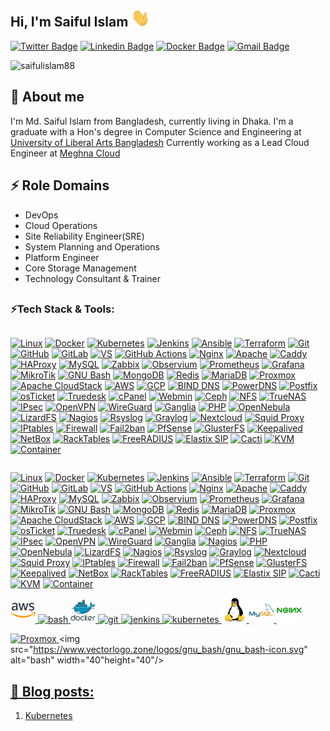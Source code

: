 <h2> Hi, I'm Saiful Islam <img src="https://raw.githubusercontent.com/ABSphreak/ABSphreak/master/gifs/Hi.gif" width="30px"> </h2>

[![Twitter Badge](https://img.shields.io/badge/-IslamSaiful88-black?style=flat-square&logo=x&logoColor=white&link=https://x.com/IslamSaiful88)](https://x.com/IslamSaiful88) 
[![Linkedin Badge](https://img.shields.io/badge/-saifulislam88-blue?style=flat-square&logo=Linkedin&logoColor=white&link=https://www.linkedin.com/in/saifulislam88/)](https://www.linkedin.com/in/saifulislam88/)
[![Docker Badge](https://img.shields.io/badge/-saifulislam88-1ca0f1?style=flat-square&logo=Docker&logoColor=white&link=https://hub.docker.com/search?q=saifulislam88)](https://hub.docker.com/search?q=saifulislam88)
[![Gmail Badge](https://img.shields.io/badge/-saiful88.cse@gmail.com-c14438?style=flat-square&logo=Gmail&logoColor=white&link=mailto:saiful88.cse@gmail.com)](mailto:saiful88.cse@gmail.com) 
<p align="left"> <img src="https://komarev.com/ghpvc/?username=saifulislam88&label=Profile%20views&color=0e75b6&style=flat" alt="saifulislam88" /> </p>


## 🤔 About me 
I'm Md. Saiful Islam from Bangladesh, currently living in Dhaka. I'm a graduate with a Hon's degree in Computer Science and Engineering at [University of Liberal Arts Bangladesh](https://ulab.edu.bd/)
Currently working as a Lead Cloud Engineer at [Meghna Cloud](https://meghnacloud.com/)

## ⚡ Role Domains
- DevOps
- Cloud Operations
- Site Reliability Engineer(SRE)
- System Planning and Operations
- Platform Engineer
- Core Storage Management 
- Technology Consultant & Trainer


## <h3 align="left">⚡Tech Stack & Tools:</h3>

<div style="display: flex; flex-wrap: wrap; justify-content: space-between;">

[![Linux](https://img.shields.io/badge/Linux-FCC624?style=for-the-badge&logo=linux&logoColor=black)](https://www.linux.com)
[![Docker](https://img.shields.io/badge/docker-%230db7ed.svg?style=for-the-badge&logo=docker&logoColor=white)](https://www.docker.com)
[![Kubernetes](https://img.shields.io/badge/kubernetes-%23326ce5.svg?style=for-the-badge&logo=kubernetes&logoColor=white)](https://kubernetes.io)
[![Jenkins](https://img.shields.io/badge/Jenkins-D24939?style=for-the-badge&logo=Jenkins&logoColor=white)](https://www.jenkins.io)
[![Ansible](https://img.shields.io/badge/ansible-%231A1918.svg?style=for-the-badge&logo=ansible&logoColor=white)](https://www.ansible.com)
[![Terraform](https://img.shields.io/badge/terraform-%235835CC.svg?style=for-the-badge&logo=terraform&logoColor=white)](https://www.terraform.io)
[![Git](https://img.shields.io/badge/GIT-E44C30?style=for-the-badge&logo=git&logoColor=white)](https://git-scm.com)
[![GitHub](https://img.shields.io/badge/GitHub-100000?style=for-the-badge&logo=github&logoColor=white)](https://github.com)
[![GitLab](https://img.shields.io/badge/GitLab-330F63?style=for-the-badge&logo=gitlab&logoColor=white)](https://about.gitlab.com)
[![VS](https://img.shields.io/badge/Visual_Studio_Code-0078D4?style=for-the-badge&logo=visual%20studio%20code&logoColor=white)](https://code.visualstudio.com)
[![GitHub Actions](https://img.shields.io/badge/-Github_Actions-2088FF?style=for-the-badge&logo=github-actions&logoColor=white)](https://github.com/features/actions)
[![Nginx](https://img.shields.io/badge/nginx-%23009639.svg?style=for-the-badge&logo=nginx&logoColor=white)](https://www.nginx.com)
[![Apache](https://img.shields.io/badge/apache-%23D42029.svg?style=for-the-badge&logo=apache&logoColor=white)](https://httpd.apache.org)
[![Caddy](https://img.shields.io/badge/caddy-%2300C17C.svg?style=for-the-badge&logo=caddy&logoColor=white)](https://caddyserver.com)
[![HAProxy](https://img.shields.io/badge/haproxy-%23000000.svg?style=for-the-badge&logo=haproxy&logoColor=white)](https://www.haproxy.org)
[![MySQL](https://img.shields.io/badge/MySQL-00758f?style=for-the-badge&logo=mysql&logoColor=white)](https://www.mysql.com)
[![Zabbix](https://img.shields.io/badge/zabbix-%23A90100.svg?style=for-the-badge&logo=zabbix&logoColor=white)](https://www.zabbix.com)
[![Observium](https://img.shields.io/badge/observium-%23F37626.svg?style=for-the-badge&logo=observium&logoColor=white)](https://www.observium.org)
[![Prometheus](https://img.shields.io/badge/prometheus-E6522C.svg?style=for-the-badge&logo=prometheus&logoColor=white)](https://prometheus.io)
[![Grafana](https://img.shields.io/badge/grafana-%23F46800.svg?style=for-the-badge&logo=grafana&logoColor=white)](https://grafana.com)
[![MikroTik](https://img.shields.io/badge/mikrotik-%23FF6600.svg?style=for-the-badge&logo=mikrotik&logoColor=white)](https://mikrotik.com)
[![GNU Bash](https://img.shields.io/badge/gnu%20bash-4EAA25?style=for-the-badge&logo=gnubash&logoColor=white)](https://www.gnu.org/software/bash/)
[![MongoDB](https://img.shields.io/badge/MongoDB-47A248?style=for-the-badge&logo=mongodb&logoColor=white)](https://www.mongodb.com)
[![Redis](https://img.shields.io/badge/redis-DC382D?style=for-the-badge&logo=redis&logoColor=white)](https://redis.io)
[![MariaDB](https://img.shields.io/badge/mariadb-003545?style=for-the-badge&logo=mariadb&logoColor=white)](https://mariadb.org)
[![Proxmox](https://img.shields.io/badge/proxmox-E57000?style=for-the-badge&logo=proxmox&logoColor=white)](https://www.proxmox.com)
[![Apache CloudStack](https://img.shields.io/badge/apache%20cloudstack-D22128?style=for-the-badge&logo=apachecloudstack&logoColor=white)](https://cloudstack.apache.org)
[![AWS](https://img.shields.io/badge/aws-%23FF9900.svg?style=for-the-badge&logo=amazon-aws&logoColor=white)](https://aws.amazon.com)
[![GCP](https://img.shields.io/badge/Google%20Cloud-4285F4?style=for-the-badge&logo=google-cloud&logoColor=white)](https://cloud.google.com)
[![BIND DNS](https://img.shields.io/badge/BIND%20DNS-0088CC?style=for-the-badge&logo=dns&logoColor=white)](https://www.isc.org/bind/)
[![PowerDNS](https://img.shields.io/badge/PowerDNS-0082C6?style=for-the-badge&logo=powerdns&logoColor=white)](https://www.powerdns.com)
[![Postfix](https://img.shields.io/badge/postfix-%23E00033.svg?style=for-the-badge&logo=postfix&logoColor=white)](http://www.postfix.org)
[![osTicket](https://img.shields.io/badge/osticket-FFA500?style=for-the-badge&logo=osticket&logoColor=white)](https://osticket.com)
[![Truedesk](https://img.shields.io/badge/truedesk-3182DE?style=for-the-badge&logo=truedesk&logoColor=white)](https://www.truedesk.io)
[![cPanel](https://img.shields.io/badge/cpanel-FF6C2C?style=for-the-badge&logo=cpanel&logoColor=white)](https://cpanel.net)
[![Webmin](https://img.shields.io/badge/webmin-326CE5?style=for-the-badge&logo=webmin&logoColor=white)](https://www.webmin.com)
[![Ceph](https://img.shields.io/badge/ceph-EF5C55?style=for-the-badge&logo=ceph&logoColor=white)](https://ceph.io)
[![NFS](https://img.shields.io/badge/nfs-00A5C9?style=for-the-badge&logo=nfs&logoColor=white)](https://nfs.sourceforge.io)
[![TrueNAS](https://img.shields.io/badge/TrueNAS-0095D5?style=for-the-badge&logo=truenas&logoColor=white)](https://www.truenas.com)
[![IPsec](https://img.shields.io/badge/IPsec-009639?style=for-the-badge&logo=ipsec&logoColor=white)](https://tools.ietf.org/html/rfc4301)
[![OpenVPN](https://img.shields.io/badge/OpenVPN-FF7E00?style=for-the-badge&logo=openvpn&logoColor=white)](https://openvpn.net)
[![WireGuard](https://img.shields.io/badge/WireGuard-88171A?style=for-the-badge&logo=wireguard&logoColor=white)](https://www.wireguard.com)
[![Ganglia](https://img.shields.io/badge/ganglia-326CE5?style=for-the-badge&logo=ganglia&logoColor=white)](http://ganglia.sourceforge.net)
[![PHP](https://img.shields.io/badge/php-777BB4?style=for-the-badge&logo=php&logoColor=white)](https://www.php.net)
[![OpenNebula](https://img.shields.io/badge/OpenNebula-0098A7?style=for-the-badge&logo=opennebula&logoColor=white)](https://opennebula.io)
[![LizardFS](https://img.shields.io/badge/LizardFS-F05A28?style=for-the-badge&logo=lizardfs&logoColor=white)](https://lizardfs.com)
[![Nagios](https://img.shields.io/badge/nagios-008080?style=for-the-badge&logo=nagios&logoColor=white)](https://www.nagios.org)
[![Rsyslog](https://img.shields.io/badge/Rsyslog-0033CC?style=for-the-badge&logo=rsyslog&logoColor=white)](https://www.rsyslog.com)
[![Graylog](https://img.shields.io/badge/graylog-FF3633?style=for-the-badge&logo=graylog&logoColor=white)](https://www.graylog.org)
[![Nextcloud](https://img.shields.io/badge/nextcloud-0082C9?style=for-the-badge&logo=nextcloud&logoColor=white)](https://nextcloud.com)
[![Squid Proxy](https://img.shields.io/badge/squid%20proxy-0085CA?style=for-the-badge&logo=squidproxy&logoColor=white)](http://www.squid-cache.org)
[![IPtables](https://img.shields.io/badge/IPTables-0082C9?style=for-the-badge&logo=iptables&logoColor=white)](https://netfilter.org/projects/iptables/index.html)
[![Firewall](https://img.shields.io/badge/Firewall-E53935?style=for-the-badge&logo=firewall&logoColor=white)](https://en.wikipedia.org/wiki/Firewall_(computing))
[![Fail2ban](https://img.shields.io/badge/Fail2ban-326CE5?style=for-the-badge&logo=fail2ban&logoColor=white)](https://www.fail2ban.org)
[![PfSense](https://img.shields.io/badge/PfSense-AA1935?style=for-the-badge&logo=pfsense&logoColor=white)](https://www.pfsense.org)
[![GlusterFS](https://img.shields.io/badge/GlusterFS-FF5733?style=for-the-badge&logo=glusterfs&logoColor=white)](https://www.gluster.org)
[![Keepalived](https://img.shields.io/badge/keepalived-FF6C00?style=for-the-badge&logo=keepalived&logoColor=white)](http://www.keepalived.org)
[![NetBox](https://img.shields.io/badge/NetBox-3182DE?style=for-the-badge&logo=netbox&logoColor=white)](https://netbox.dev)
[![RackTables](https://img.shields.io/badge/RackTables-1E88E5?style=for-the-badge&logo=racktables&logoColor=white)](https://www.racktables.org)
[![FreeRADIUS](https://img.shields.io/badge/FreeRADIUS-0072C6?style=for-the-badge&logo=freeradius&logoColor=white)](https://freeradius.org)
[![Elastix SIP](https://img.shields.io/badge/elastix%20sip-FF6600?style=for-the-badge&logo=elastix&logoColor=white)](https://www.elastix.org)
[![Cacti](https://img.shields.io/badge/cacti-36A204?style=for-the-badge&logo=cacti&logoColor=white)](https://www.cacti.net)
[![KVM](https://img.shields.io/badge/kvm-FF5733?style=for-the-badge&logo=kvm&logoColor=white)](https://www.linux-kvm.org)
[![Container](https://img.shields.io/badge/container-008080?style=for-the-badge&logo=container&logoColor=white)](https://en.wikipedia.org/wiki/Container_(virtualization))
</div>


[![Linux](https://img.shields.io/badge/Linux-FCC624?style=flat&logo=linux&logoColor=black)](https://www.linux.com)
[![Docker](https://img.shields.io/badge/docker-%230db7ed.svg?style=flat&logo=docker&logoColor=white)](https://www.docker.com)
[![Kubernetes](https://img.shields.io/badge/kubernetes-%23326ce5.svg?style=flat&logo=kubernetes&logoColor=white)](https://kubernetes.io)
[![Jenkins](https://img.shields.io/badge/Jenkins-D24939?style=flat&logo=Jenkins&logoColor=white)](https://www.jenkins.io)
[![Ansible](https://img.shields.io/badge/ansible-%231A1918.svg?style=flat&logo=ansible&logoColor=white)](https://www.ansible.com)
[![Terraform](https://img.shields.io/badge/terraform-%235835CC.svg?style=flat&logo=terraform&logoColor=white)](https://www.terraform.io)
[![Git](https://img.shields.io/badge/GIT-E44C30?style=flat&logo=git&logoColor=white)](https://git-scm.com)
[![GitHub](https://img.shields.io/badge/GitHub-100000?style=flat&logo=github&logoColor=white)](https://github.com)
[![GitLab](https://img.shields.io/badge/GitLab-330F63?style=flat&logo=gitlab&logoColor=white)](https://about.gitlab.com)
[![VS](https://img.shields.io/badge/Visual_Studio_Code-0078D4?style=flat&logo=visual%20studio%20code&logoColor=white)](https://code.visualstudio.com)
[![GitHub Actions](https://img.shields.io/badge/-Github_Actions-2088FF?style=flat&logo=github-actions&logoColor=white)](https://github.com/features/actions)
[![Nginx](https://img.shields.io/badge/nginx-%23009639.svg?style=flat&logo=nginx&logoColor=white)](https://www.nginx.com)
[![Apache](https://img.shields.io/badge/apache-%23D42029.svg?style=flat&logo=apache&logoColor=white)](https://httpd.apache.org)
[![Caddy](https://img.shields.io/badge/caddy-%2300C17C.svg?style=flat&logo=caddy&logoColor=white)](https://caddyserver.com)
[![HAProxy](https://img.shields.io/badge/haproxy-%23000000.svg?style=flat&logo=haproxy&logoColor=white)](https://www.haproxy.org)
[![MySQL](https://img.shields.io/badge/MySQL-00758f?style=flat&logo=mysql&logoColor=white)](https://www.mysql.com)
[![Zabbix](https://img.shields.io/badge/zabbix-%23A90100.svg?style=flat&logo=zabbix&logoColor=white)](https://www.zabbix.com)
[![Observium](https://img.shields.io/badge/observium-%23F37626.svg?style=flat&logo=observium&logoColor=white)](https://www.observium.org)
[![Prometheus](https://img.shields.io/badge/prometheus-E6522C.svg?style=flat&logo=prometheus&logoColor=white)](https://prometheus.io)
[![Grafana](https://img.shields.io/badge/grafana-%23F46800.svg?style=flat&logo=grafana&logoColor=white)](https://grafana.com)
[![MikroTik](https://img.shields.io/badge/mikrotik-%23FF6600.svg?style=flat&logo=mikrotik&logoColor=white)](https://mikrotik.com)
[![GNU Bash](https://img.shields.io/badge/gnu%20bash-4EAA25?style=flat&logo=gnubash&logoColor=white)](https://www.gnu.org/software/bash/)
[![MongoDB](https://img.shields.io/badge/MongoDB-47A248?style=flat&logo=mongodb&logoColor=white)](https://www.mongodb.com)
[![Redis](https://img.shields.io/badge/redis-DC382D?style=flat&logo=redis&logoColor=white)](https://redis.io)
[![MariaDB](https://img.shields.io/badge/mariadb-003545?style=flat&logo=mariadb&logoColor=white)](https://mariadb.org)
[![Proxmox](https://img.shields.io/badge/proxmox-E57000?style=flat&logo=proxmox&logoColor=white)](https://www.proxmox.com)
[![Apache CloudStack](https://img.shields.io/badge/apache%20cloudstack-D22128?style=flat&logo=apachecloudstack&logoColor=white)](https://cloudstack.apache.org)
[![AWS](https://img.shields.io/badge/aws-%23FF9900.svg?style=flat&logo=amazon-aws&logoColor=white)](https://aws.amazon.com)
[![GCP](https://img.shields.io/badge/Google%20Cloud-4285F4?style=flat&logo=google-cloud&logoColor=white)](https://cloud.google.com)
[![BIND DNS](https://img.shields.io/badge/BIND%20DNS-0088CC?style=flat&logo=dns&logoColor=white)](https://www.isc.org/bind/)
[![PowerDNS](https://img.shields.io/badge/PowerDNS-0082C6?style=flat&logo=powerdns&logoColor=white)](https://www.powerdns.com)
[![Postfix](https://img.shields.io/badge/postfix-%23E00033.svg?style=flat&logo=postfix&logoColor=white)](http://www.postfix.org)
[![osTicket](https://img.shields.io/badge/osticket-FFA500?style=flat&logo=osticket&logoColor=white)](https://osticket.com)
[![Truedesk](https://img.shields.io/badge/truedesk-3182DE?style=flat&logo=truedesk&logoColor=white)](https://www.truedesk.io)
[![cPanel](https://img.shields.io/badge/cpanel-FF6C2C?style=flat&logo=cpanel&logoColor=white)](https://cpanel.net)
[![Webmin](https://img.shields.io/badge/webmin-326CE5?style=flat&logo=webmin&logoColor=white)](https://www.webmin.com)
[![Ceph](https://img.shields.io/badge/ceph-EF5C55?style=flat&logo=ceph&logoColor=white)](https://ceph.io)
[![NFS](https://img.shields.io/badge/nfs-00A5C9?style=flat&logo=nfs&logoColor=white)](https://nfs.sourceforge.io)
[![TrueNAS](https://img.shields.io/badge/TrueNAS-0095D5?style=flat&logo=truenas&logoColor=white)](https://www.truenas.com)
[![IPsec](https://img.shields.io/badge/IPsec-009639?style=flat&logo=ipsec&logoColor=white)](https://tools.ietf.org/html/rfc4301)
[![OpenVPN](https://img.shields.io/badge/OpenVPN-FF7E00?style=flat&logo=openvpn&logoColor=white)](https://openvpn.net)
[![WireGuard](https://img.shields.io/badge/WireGuard-88171A?style=flat&logo=wireguard&logoColor=white)](https://www.wireguard.com)
[![Ganglia](https://img.shields.io/badge/ganglia-326CE5?style=flat&logo=ganglia&logoColor=white)](http://ganglia.sourceforge.net)
[![Nagios](https://img.shields.io/badge/nagios-%23EAB400.svg?style=flat&logo=nagios&logoColor=white)](https://www.nagios.org)
[![PHP](https://img.shields.io/badge/php-777BB4?style=for-the-badge&logo=php&logoColor=white)](https://www.php.net)
[![OpenNebula](https://img.shields.io/badge/OpenNebula-0098A7?style=for-the-badge&logo=opennebula&logoColor=white)](https://opennebula.io)
[![LizardFS](https://img.shields.io/badge/LizardFS-F05A28?style=for-the-badge&logo=lizardfs&logoColor=white)](https://lizardfs.com)
[![Nagios](https://img.shields.io/badge/nagios-008080?style=for-the-badge&logo=nagios&logoColor=white)](https://www.nagios.org)
[![Rsyslog](https://img.shields.io/badge/Rsyslog-0033CC?style=for-the-badge&logo=rsyslog&logoColor=white)](https://www.rsyslog.com)
[![Graylog](https://img.shields.io/badge/graylog-FF3633?style=for-the-badge&logo=graylog&logoColor=white)](https://www.graylog.org)
[![Nextcloud](https://img.shields.io/badge/nextcloud-0082C9?style=for-the-badge&logo=nextcloud&logoColor=white)](https://nextcloud.com)
[![Squid Proxy](https://img.shields.io/badge/squid%20proxy-0085CA?style=for-the-badge&logo=squidproxy&logoColor=white)](http://www.squid-cache.org)
[![IPtables](https://img.shields.io/badge/IPTables-0082C9?style=for-the-badge&logo=iptables&logoColor=white)](https://netfilter.org/projects/iptables/index.html)
[![Firewall](https://img.shields.io/badge/Firewall-E53935?style=for-the-badge&logo=firewall&logoColor=white)](https://en.wikipedia.org/wiki/Firewall_(computing))
[![Fail2ban](https://img.shields.io/badge/Fail2ban-326CE5?style=for-the-badge&logo=fail2ban&logoColor=white)](https://www.fail2ban.org)
[![PfSense](https://img.shields.io/badge/PfSense-AA1935?style=for-the-badge&logo=pfsense&logoColor=white)](https://www.pfsense.org)
[![GlusterFS](https://img.shields.io/badge/GlusterFS-FF5733?style=for-the-badge&logo=glusterfs&logoColor=white)](https://www.gluster.org)
[![Keepalived](https://img.shields.io/badge/keepalived-FF6C00?style=for-the-badge&logo=keepalived&logoColor=white)](http://www.keepalived.org)
[![NetBox](https://img.shields.io/badge/NetBox-3182DE?style=for-the-badge&logo=netbox&logoColor=white)](https://netbox.dev)
[![RackTables](https://img.shields.io/badge/RackTables-1E88E5?style=for-the-badge&logo=racktables&logoColor=white)](https://www.racktables.org)
[![FreeRADIUS](https://img.shields.io/badge/FreeRADIUS-0072C6?style=for-the-badge&logo=freeradius&logoColor=white)](https://freeradius.org)
[![Elastix SIP](https://img.shields.io/badge/elastix%20sip-FF6600?style=for-the-badge&logo=elastix&logoColor=white)](https://www.elastix.org)
[![Cacti](https://img.shields.io/badge/cacti-36A204?style=for-the-badge&logo=cacti&logoColor=white)](https://www.cacti.net)
[![KVM](https://img.shields.io/badge/kvm-FF5733?style=for-the-badge&logo=kvm&logoColor=white)](https://www.linux-kvm.org)
[![Container](https://img.shields.io/badge/container-008080?style=for-the-badge&logo=container&logoColor=white)](https://en.wikipedia.org/wiki/Container_(virtualization))










<p align="left"> <a href="https://aws.amazon.com" target="_blank" rel="noreferrer"> <img src="https://raw.githubusercontent.com/devicons/devicon/master/icons/amazonwebservices/amazonwebservices-original-wordmark.svg" alt="aws" width="40" height="40"/> </a> <a href="https://www.gnu.org/software/bash/" target="_blank" rel="noreferrer"> 
<img src="https://www.vectorlogo.zone/logos/gnu_bash/gnu_bash-icon.svg" alt="bash" width="40"height="40"/> </a> <a href="https://www.docker.com/" target="_blank" rel="noreferrer"> 
<img src="https://raw.githubusercontent.com/devicons/devicon/master/icons/docker/docker-original-wordmark.svg" alt="docker" width="40" height="40"/> </a> <a href="https://git-scm.com/" target="_blank" rel="noreferrer"> 
<img src="https://www.vectorlogo.zone/logos/git-scm/git-scm-icon.svg" alt="git" width="40" height="40"/> </a> <a href="https://grafana.com" target="_blank" rel="noreferrer"> 
</a> <a href="https://www.jenkins.io" target="_blank" rel="noreferrer"> 
<img src="https://www.vectorlogo.zone/logos/jenkins/jenkins-icon.svg" alt="jenkins" width="40" height="40"/> </a> <a href="https://kubernetes.io" target="_blank" rel="noreferrer"> 
<img src="https://www.vectorlogo.zone/logos/kubernetes/kubernetes-icon.svg" alt="kubernetes" width="40" height="40"/> </a> <a href="https://www.linux.org/" target="_blank" rel="noreferrer"> 
<img src="https://raw.githubusercontent.com/devicons/devicon/master/icons/linux/linux-original.svg" alt="linux" width="40" height="40"/> </a> <a href="https://www.mysql.com/" target="_blank" rel="noreferrer"> 
<img src="https://raw.githubusercontent.com/devicons/devicon/master/icons/mysql/mysql-original-wordmark.svg" alt="mysql" width="40" height="40"/> </a> <a href="https://www.nginx.com" target="_blank" rel="noreferrer"> 
<img src="https://raw.githubusercontent.com/devicons/devicon/master/icons/nginx/nginx-original.svg" alt="nginx" width="40" height="40"/> </a> 



<a href="https://proxmox.com" target="_blank" rel="noreferrer"> <img src="https://upload.wikimedia.org/wikipedia/commons/9/92/Logo_Proxmox.svg" alt="Proxmox" width="60" height="35"/> </a>
<img src="https://www.vectorlogo.zone/logos/gnu_bash/gnu_bash-icon.svg" alt="bash" width="40"height="40"/> </a> <a href="https://www.docker.com/" target="_blank" rel="noreferrer">


## 📝 Blog posts:
1. [Kubernetes](https://github.com/saifulislam88/kubernetes/)


